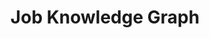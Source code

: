---
title: Job Knowledge Graph
emoji: 🐨
colorFrom: red
colorTo: purple
sdk: docker
pinned: false
---
